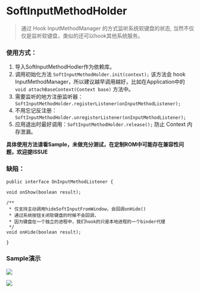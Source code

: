 # SoftInputMethodHolder

> 通过 Hook InputMethodManager 的方式监听系统软键盘的状态, 当然不仅仅是监听软键盘，类似的还可以hook其他系统服务。

### 使用方式：

1. 导入SoftInputMethodHodler作为依赖库。
2. 调用初始化方法 `SoftInputMethodHolder.init(context);` 该方法会 hook InputMethodManager，所以建议越早调用越好，比如在Application中的`void attachBaseContext(Context base)` 方法中。
3. 需要监听的地方注册监听器：`SoftInputMethodHolder.registerListener(onInputMethodListener);`
4. 不用忘记反注册：`SoftInputMethodHolder.unregisterListener(onInputMethodListener);`
5. 应用退出时最好调用：`SoftInputMethodHolder.release();` 防止 Context 内存泄漏。

**具体使用方法请看Sample，未做充分测试，在定制ROM中可能存在兼容性问题，欢迎提ISSUE**

### 缺陷：

    public interface OnInputMethodListener {

    void onShow(boolean result);

    /**
     * 仅支持主动调用hideSoftInputFromWindow，会回调onHide()
     * 通过系统按钮关闭软键盘的时候不会回调，
     * 因为键盘在一个独立的进程中，我们hook的只是本地进程的一个binder代理
     */
    void onHide(boolean result);

	}

### Sample演示

![](http://ojlty2hua.qnssl.com/image-1488865989092-c2hvd2lucHV0LnBuZw==.png?imageView2/3/w/400/h/400/q/60|watermark/2/text/cWxtLnB3/font/5a6L5L2T/fontsize/500/fill/I0VGRUZFRg==/dissolve/100/gravity/SouthEast/dx/10/dy/10)  

![](http://ojlty2hua.qnssl.com/image-1488866117210-aGlkZWlucHV0LnBuZw==.png?imageView2/3/w/400/h/400/q/60|watermark/2/text/cWxtLnB3/font/5a6L5L2T/fontsize/500/fill/I0VGRUZFRg==/dissolve/100/gravity/SouthEast/dx/10/dy/10)